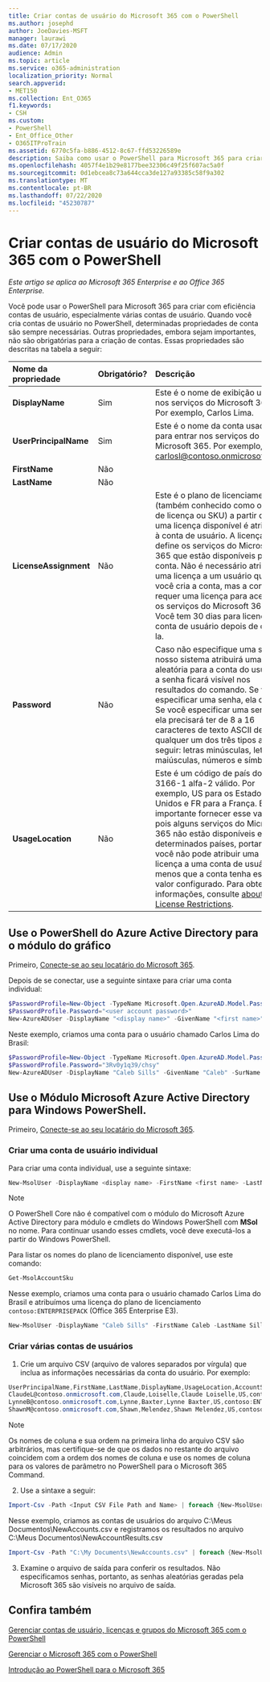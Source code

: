 ```yaml
---
title: Criar contas de usuário do Microsoft 365 com o PowerShell
ms.author: josephd
author: JoeDavies-MSFT
manager: laurawi
ms.date: 07/17/2020
audience: Admin
ms.topic: article
ms.service: o365-administration
localization_priority: Normal
search.appverid:
- MET150
ms.collection: Ent_O365
f1.keywords:
- CSH
ms.custom:
- PowerShell
- Ent_Office_Other
- O365ITProTrain
ms.assetid: 6770c5fa-b886-4512-8c67-ffd53226589e
description: Saiba como usar o PowerShell para Microsoft 365 para criar contas de usuário.
ms.openlocfilehash: 4057f4e1b29e8177bee32306c49f25f607ac5a0f
ms.sourcegitcommit: 0d1ebcea8c73a644cca3de127a93385c58f9a302
ms.translationtype: MT
ms.contentlocale: pt-BR
ms.lasthandoff: 07/22/2020
ms.locfileid: "45230787"
---
```

# <a name="create-microsoft-365-user-accounts-with-powershell"></a>Criar contas de usuário do Microsoft 365 com o PowerShell

*Este artigo se aplica ao Microsoft 365 Enterprise e ao Office 365 Enterprise.*

Você pode usar o PowerShell para Microsoft 365 para criar com eficiência contas de usuário, especialmente várias contas de usuário. Quando você cria contas de usuário no PowerShell, determinadas propriedades de conta são sempre necessárias. Outras propriedades, embora sejam importantes, não são obrigatórias para a criação de contas. Essas propriedades são descritas na tabela a seguir:
  
|**Nome da propriedade**|**Obrigatório?**|**Descrição**|
|:-----|:-----|:-----|
|**DisplayName** <br/> |Sim  <br/> |Este é o nome de exibição usado nos serviços do Microsoft 365. Por exemplo, Carlos Lima.  <br/> |
|**UserPrincipalName** <br/> |Sim  <br/> |Este é o nome da conta usada para entrar nos serviços do Microsoft 365. Por exemplo, carlosl@contoso.onmicrosoft.com.  <br/> |
|**FirstName** <br/> |Não  <br/> ||
|**LastName** <br/> |Não  <br/> ||
|**LicenseAssignment** <br/> |Não  <br/> |Este é o plano de licenciamento (também conhecido como o plano de licença ou SKU) a partir do qual uma licença disponível é atribuída à conta de usuário. A licença define os serviços do Microsoft 365 que estão disponíveis para a conta. Não é necessário atribuir uma licença a um usuário quando você cria a conta, mas a conta requer uma licença para acessar os serviços do Microsoft 365. Você tem 30 dias para licenciar a conta de usuário depois de criá-la. |
|**Password** <br/> |Não  <br/> | Caso não especifique uma senha, nosso sistema atribuirá uma senha aleatória para a conta do usuário e a senha ficará visível nos resultados do comando. Se você especificar uma senha, ela deverá Se você especificar uma senha, ela precisará ter de 8 a 16 caracteres de texto ASCII de qualquer um dos três tipos a seguir: letras minúsculas, letras maiúsculas, números e símbolos. <br/> |
|**UsageLocation** <br/> |Não  <br/> |Este é um código de país do país 3166-1 alfa-2 válido. Por exemplo, US para os Estados Unidos e FR para a França. É importante fornecer esse valor, pois alguns serviços do Microsoft 365 não estão disponíveis em determinados países, portanto, você não pode atribuir uma licença a uma conta de usuário, a menos que a conta tenha esse valor configurado. Para obter mais informações, consulte [about License Restrictions](https://go.microsoft.com/fwlink/p/?LinkId=691730).  <br/> |
   

## <a name="use-the-azure-active-directory-powershell-for-graph-module"></a>Use o PowerShell do Azure Active Directory para o módulo do gráfico

Primeiro, [Conecte-se ao seu locatário do Microsoft 365](connect-to-office-365-powershell.md#connect-with-the-azure-active-directory-powershell-for-graph-module).

Depois de se conectar, use a seguinte sintaxe para criar uma conta individual:
  
```powershell
$PasswordProfile=New-Object -TypeName Microsoft.Open.AzureAD.Model.PasswordProfile
$PasswordProfile.Password="<user account password>"
New-AzureADUser -DisplayName "<display name>" -GivenName "<first name>" -SurName "<last name>" -UserPrincipalName <sign-in name> -UsageLocation <ISO 3166-1 alpha-2 country code> -MailNickName <mailbox name> -PasswordProfile $PasswordProfile -AccountEnabled $true
```

Neste exemplo, criamos uma conta para o usuário chamado Carlos Lima do Brasil:
  
```powershell
$PasswordProfile=New-Object -TypeName Microsoft.Open.AzureAD.Model.PasswordProfile
$PasswordProfile.Password="3Rv0y1q39/chsy"
New-AzureADUser -DisplayName "Caleb Sills" -GivenName "Caleb" -SurName "Sills" -UserPrincipalName calebs@contoso.onmicrosoft.com -UsageLocation US -MailNickName calebs -PasswordProfile $PasswordProfile -AccountEnabled $true
```

## <a name="use-the-microsoft-azure-active-directory-module-for-windows-powershell"></a>Use o Módulo Microsoft Azure Active Directory para Windows PowerShell.

Primeiro, [Conecte-se ao seu locatário do Microsoft 365](connect-to-office-365-powershell.md#connect-with-the-microsoft-azure-active-directory-module-for-windows-powershell).

### <a name="create-an-individual-user-account"></a>Criar uma conta de usuário individual

Para criar uma conta individual, use a seguinte sintaxe:
  
```powershell
New-MsolUser -DisplayName <display name> -FirstName <first name> -LastName <last name> -UserPrincipalName <sign-in name> -UsageLocation <ISO 3166-1 alpha-2 country code> -LicenseAssignment <licensing plan name> [-Password <Password>]
```

>[!Note]
>O PowerShell Core não é compatível com o módulo do Microsoft Azure Active Directory para módulo e cmdlets do Windows PowerShell com **MSol** no nome. Para continuar usando esses cmdlets, você deve executá-los a partir do Windows PowerShell.
>

Para listar os nomes do plano de licenciamento disponível, use este comando:

````powershell
Get-MsolAccountSku
````

Nesse exemplo, criamos uma conta para o usuário chamado Carlos Lima do Brasil e atribuímos uma licença do plano de licenciamento `contoso:ENTERPRISEPACK` (Office 365 Enterprise E3).
  
```powershell
New-MsolUser -DisplayName "Caleb Sills" -FirstName Caleb -LastName Sills -UserPrincipalName calebs@contoso.onmicrosoft.com -UsageLocation US -LicenseAssignment contoso:ENTERPRISEPACK
```

### <a name="create-multiple-user-accounts"></a>Criar várias contas de usuários

1. Crie um arquivo CSV (arquivo de valores separados por vírgula) que inclua as informações necessárias da conta do usuário. Por exemplo:
    
  ```powershell
  UserPrincipalName,FirstName,LastName,DisplayName,UsageLocation,AccountSkuId
  ClaudeL@contoso.onmicrosoft.com,Claude,Loiselle,Claude Loiselle,US,contoso:ENTERPRISEPACK
  LynneB@contoso.onmicrosoft.com,Lynne,Baxter,Lynne Baxter,US,contoso:ENTERPRISEPACK
  ShawnM@contoso.onmicrosoft.com,Shawn,Melendez,Shawn Melendez,US,contoso:ENTERPRISEPACK
  ```

 > [!NOTE]
>Os nomes de coluna e sua ordem na primeira linha do arquivo CSV são arbitrários, mas certifique-se de que os dados no restante do arquivo coincidem com a ordem dos nomes de coluna e use os nomes de coluna para os valores de parâmetro no PowerShell para o Microsoft 365 Command.
    
2. Use a sintaxe a seguir:
    
  ```powershell
  Import-Csv -Path <Input CSV File Path and Name> | foreach {New-MsolUser -DisplayName $_.DisplayName -FirstName $_.FirstName -LastName $_.LastName -UserPrincipalName $_.UserPrincipalName -UsageLocation $_.UsageLocation -LicenseAssignment $_.AccountSkuId [-Password $_.Password]} | Export-Csv -Path <Output CSV File Path and Name>
  ```

Nesse exemplo, criamos as contas de usuários do arquivo C:\Meus Documentos\NewAccounts.csv e registramos os resultados no arquivo C:\Meus Documentos\NewAccountResults.csv
    
  ```powershell
  Import-Csv -Path "C:\My Documents\NewAccounts.csv" | foreach {New-MsolUser -DisplayName $_.DisplayName -FirstName $_.FirstName -LastName $_.LastName -UserPrincipalName $_.UserPrincipalName -UsageLocation $_.UsageLocation -LicenseAssignment $_.AccountSkuId} | Export-Csv -Path "C:\My Documents\NewAccountResults.csv"
  ```

3. Examine o arquivo de saída para conferir os resultados. Não especificamos senhas, portanto, as senhas aleatórias geradas pela Microsoft 365 são visíveis no arquivo de saída.
    
## <a name="see-also"></a>Confira também

[Gerenciar contas de usuário, licenças e grupos do Microsoft 365 com o PowerShell](manage-user-accounts-and-licenses-with-office-365-powershell.md)
  
[Gerenciar o Microsoft 365 com o PowerShell](manage-office-365-with-office-365-powershell.md)
  
[Introdução ao PowerShell para o Microsoft 365](getting-started-with-office-365-powershell.md)
